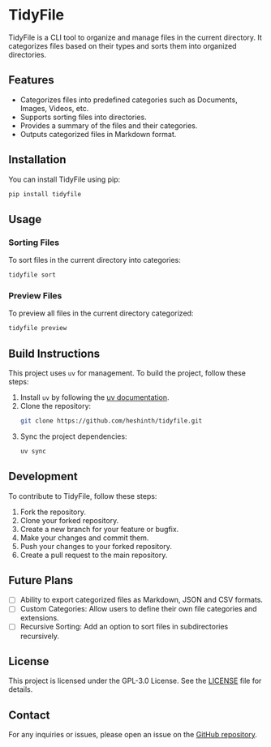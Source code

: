 # TidyFile

TidyFile is a CLI tool to organize and manage files in the current directory. It categorizes files based on their types and sorts them into organized directories.

## Features

- Categorizes files into predefined categories such as Documents, Images, Videos, etc.
- Supports sorting files into directories.
- Provides a summary of the files and their categories.
- Outputs categorized files in Markdown format.

## Installation

You can install TidyFile using pip:

```sh
pip install tidyfile
```

## Usage

### Sorting Files

To sort files in the current directory into categories:

```sh
tidyfile sort
```

### Preview Files

To preview all files in the current directory categorized:

```sh
tidyfile preview
```

## Build Instructions

This project uses `uv` for management. To build the project, follow these steps:

1. Install `uv` by following the [uv documentation](https://docs.astral.sh/uv/getting-started/installation/).
2. Clone the repository:
   ```sh
   git clone https://github.com/heshinth/tidyfile.git
   ```
3. Sync the project dependencies:
   ```sh
   uv sync
   ```

## Development

To contribute to TidyFile, follow these steps:

1. Fork the repository.
2. Clone your forked repository.
3. Create a new branch for your feature or bugfix.
4. Make your changes and commit them.
5. Push your changes to your forked repository.
6. Create a pull request to the main repository.

## Future Plans

- [ ] Ability to export categorized files as Markdown, JSON and CSV formats.
- [ ] Custom Categories: Allow users to define their own file categories and extensions.
- [ ] Recursive Sorting: Add an option to sort files in subdirectories recursively.

## License

This project is licensed under the GPL-3.0 License. See the [LICENSE](LICENSE) file for details.

## Contact

For any inquiries or issues, please open an issue on the [GitHub repository](https://github.com/heshinth/tidyfile/issues).
